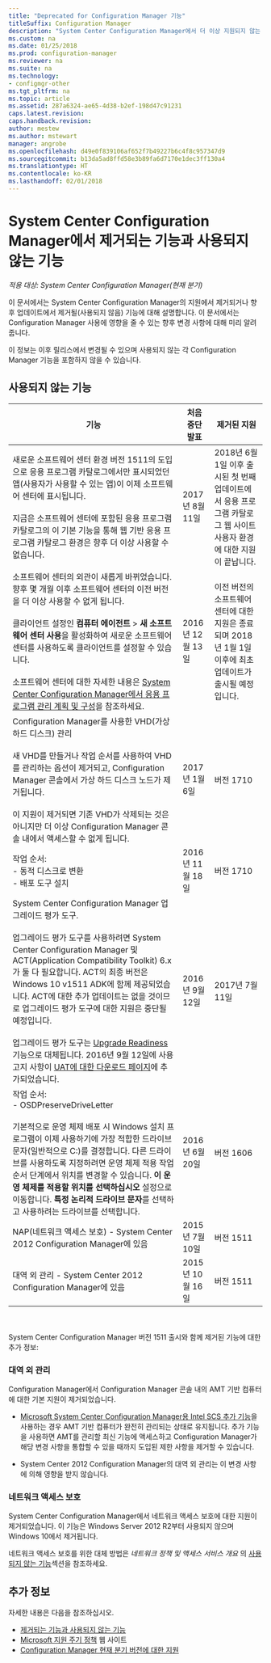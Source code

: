 ```yaml
---
title: "Deprecated for Configuration Manager 기능"
titleSuffix: Configuration Manager
description: "System Center Configuration Manager에서 더 이상 지원되지 않는 기능에 대해 알아봅니다."
ms.custom: na
ms.date: 01/25/2018
ms.prod: configuration-manager
ms.reviewer: na
ms.suite: na
ms.technology:
- configmgr-other
ms.tgt_pltfrm: na
ms.topic: article
ms.assetid: 287a6324-ae65-4d38-b2ef-198d47c91231
caps.latest.revision: 
caps.handback.revision: 
author: mestew
ms.author: mstewart
manager: angrobe
ms.openlocfilehash: d49e0f839106af652f7b49227b6c4f8c957347d9
ms.sourcegitcommit: b13da5ad8ffd58e3b89fa6d7170e1dec3ff130a4
ms.translationtype: HT
ms.contentlocale: ko-KR
ms.lasthandoff: 02/01/2018
---
```

# <a name="removed-and-deprecated-features-for-system-center-configuration-manager"></a>System Center Configuration Manager에서 제거되는 기능과 사용되지 않는 기능

*적용 대상: System Center Configuration Manager(현재 분기)*

이 문서에서는 System Center Configuration Manager의 지원에서 제거되거나 향후 업데이트에서 제거될(사용되지 않음) 기능에 대해 설명합니다. 이 문서에서는 Configuration Manager 사용에 영향을 줄 수 있는 향후 변경 사항에 대해 미리 알려줍니다.  

이 정보는 이후 릴리스에서 변경될 수 있으며 사용되지 않는 각 Configuration Manager 기능을 포함하지 않을 수 있습니다.

## <a name="deprecated-features"></a>사용되지 않는 기능  

|**기능**|**처음 중단 발표**|**제거된 지원**|  
|-|-|-|  
|새로운 소프트웨어 센터 환경 버전 1511의 도입으로 응용 프로그램 카탈로그에서만 표시되었던 앱(사용자가 사용할 수 있는 앱)이 이제 소프트웨어 센터에 표시됩니다. </br></br>지금은 소프트웨어 센터에 포함된 응용 프로그램 카탈로그의 이 기본 기능을 통해 웹 기반 응용 프로그램 카탈로그 환경은 향후 더 이상 사용할 수 없습니다.|2017년 8월 11일| 2018년 6월 1일 이후 출시된 첫 번째 업데이트에서 응용 프로그램 카탈로그 웹 사이트 사용자 환경에 대한 지원이 끝납니다.|
|소프트웨어 센터의 외관이 새롭게 바뀌었습니다. 향후 몇 개월 이후 소프트웨어 센터의 이전 버전을 더 이상 사용할 수 없게 됩니다.<br><br>클라이언트 설정인 **컴퓨터 에이전트** > **새 소프트웨어 센터 사용**을 활성화하여 새로운 소프트웨어 센터를 사용하도록 클라이언트를 설정할 수 있습니다.<br><br>소프트웨어 센터에 대한 자세한 내용은 [System Center Configuration Manager에서 응용 프로그램 관리 계획 및 구성](https://docs.microsoft.com/sccm/apps/plan-design/plan-for-and-configure-application-management)을 참조하세요.|2016년 12월 13일|이전 버전의 소프트웨어 센터에 대한 지원은 종료되며 2018년 1월 1일 이후에 최초 업데이트가 출시될 예정입니다.|
|Configuration Manager를 사용한 VHD(가상 하드 디스크) 관리 </br></br>새 VHD를 만들거나 작업 순서를 사용하여 VHD를 관리하는 옵션이 제거되고, Configuration Manager 콘솔에서 가상 하드 디스크 노드가 제거됩니다. </br></br>이 지원이 제거되면 기존 VHD가 삭제되는 것은 아니지만 더 이상 Configuration Manager 콘솔 내에서 액세스할 수 없게 됩니다.  |2017년 1월 6일 |버전 1710|
|작업 순서: <br /> - 동적 디스크로 변환 <br /> - 배포 도구 설치 |2016년 11월 18일|버전 1710|
|System Center Configuration Manager 업그레이드 평가 도구. </br></br>업그레이드 평가 도구를 사용하려면 System Center Configuration Manager 및 ACT(Application Compatibility Toolkit) 6.x가 둘 다 필요합니다. ACT의 최종 버전은 Windows 10 v1511 ADK에 함께 제공되었습니다. ACT에 대한 추가 업데이트는 없을 것이므로 업그레이드 평가 도구에 대한 지원은 중단될 예정입니다. </br></br>업그레이드 평가 도구는 [Upgrade Readiness](/sccm/core/clients/manage/upgrade/upgrade-analytics) 기능으로 대체됩니다. 2016년 9월 12일에 사용 고지 사항이 [UAT에 대한 다운로드 페이지](https://www.microsoft.com/download/details.aspx?id=37145)에 추가되었습니다. | 2016년 9월 12일  | 2017년 7월 11일 |
|작업 순서: <br /> - OSDPreserveDriveLetter  <br /><br /> 기본적으로 운영 체제 배포 시 Windows 설치 프로그램이 이제 사용하기에 가장 적합한 드라이브 문자(일반적으로 C:)를 결정합니다. 다른 드라이브를 사용하도록 지정하려면 운영 체제 적용 작업 순서 단계에서 위치를 변경할 수 있습니다. **이 운영 체제를 적용할 위치를 선택하십시오** 설정으로 이동합니다. **특정 논리적 드라이브 문자**를 선택하고 사용하려는 드라이브를 선택합니다. |2016년 6월 20일 |버전 1606 |
|NAP(네트워크 액세스 보호) - System Center 2012 Configuration Manager에 있음|2015년 7월 10일|버전 1511|  
|대역 외 관리 - System Center 2012 Configuration Manager에 있음|2015년 10월 16일|버전 1511|



<br></br>
System Center Configuration Manager 버전 1511 출시와 함께 제거된 기능에 대한 추가 정보:

###  <a name="bkmk_amt"></a> 대역 외 관리  
 Configuration Manager에서 Configuration Manager 콘솔 내의 AMT 기반 컴퓨터에 대한 기본 지원이 제거되었습니다.  

-   [Microsoft System Center Configuration Manager용 Intel SCS 추가 기능](http://www.intel.com/content/www/us/en/software/setup-configuration-software.html)을 사용하는 경우 AMT 기반 컴퓨터가 완전히 관리되는 상태로 유지됩니다. 추가 기능을 사용하면 AMT를 관리할 최신 기능에 액세스하고 Configuration Manager가 해당 변경 사항을 통합할 수 있을 때까지 도입된 제한 사항을 제거할 수 있습니다.  

-   System Center 2012 Configuration Manager의 대역 외 관리는 이 변경 사항에 의해 영향을 받지 않습니다.  

###  <a name="bkmk_nap"></a> 네트워크 액세스 보호  
 System Center Configuration Manager에서 네트워크 액세스 보호에 대한 지원이 제거되었습니다. 이 기능은 Windows Server 2012 R2부터 사용되지 않으며 Windows 10에서 제거됩니다.  

 네트워크 액세스 보호를 위한 대체 방법은 *네트워크 정책 및 액세스 서비스 개요* 의 [사용되지 않는 기능](https://technet.microsoft.com/library/hh831683.aspx)섹션을 참조하세요.

## <a name="more-information"></a>추가 정보
자세한 내용은 다음을 참조하십시오.
 - [제거되는 기능과 사용되지 않는 기능](/sccm/core/plan-design/changes/deprecated/removed-and-deprecated)
 - [Microsoft 지원 주기 정책](https://support.microsoft.com/lifecycle) 웹 사이트
 - [Configuration Manager 현재 분기 버전에 대한 지원](/sccm/core/servers/manage/current-branch-versions-supported)
